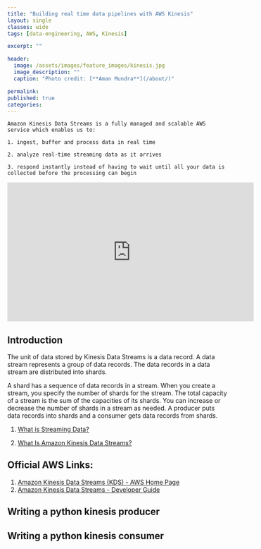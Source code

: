 ```yaml
---
title: "Building real time data pipelines with AWS Kinesis"
layout: single
classes: wide
tags: [data-engineering, AWS, Kinesis]

excerpt: ""

header:
  image: /assets/images/feature_images/kinesis.jpg
  image_description: ""
  caption: "Photo credit: [**Aman Mundra**](/about/)"

permalink:
published: true
categories: 
---
```



	Amazon Kinesis Data Streams is a fully managed and scalable AWS service which enables us to:

	1. ingest, buffer and process data in real time

	2. analyze real-time streaming data as it arrives 

	3. respond instantly instead of having to wait until all your data is collected before the processing can begin


<iframe width="560" height="315" src="https://www.youtube.com/embed/MbEfiX4sMXc" frameborder="0" allow="accelerometer; autoplay; encrypted-media; gyroscope; picture-in-picture" allowfullscreen></iframe><br/>

## Introduction

The unit of data stored by Kinesis Data Streams is a data record. A data stream represents a group of data records. The data records in a data stream are distributed into shards.

A shard has a sequence of data records in a stream. When you create a stream, you specify the number of shards for the stream. The total capacity of a stream is the sum of the capacities of its shards. You can increase or decrease the number of shards in a stream as needed.
A producer puts data records into shards and a consumer gets data records from shards.

1. [What is Streaming Data?](https://aws.amazon.com/streaming-data/)

2. [What Is Amazon Kinesis Data Streams?](https://docs.aws.amazon.com/streams/latest/dev/introduction.html)



## Official AWS Links:

1. [Amazon Kinesis Data Streams (KDS) - AWS Home Page](https://aws.amazon.com/kinesis/data-streams/)
2. [Amazon Kinesis Data Streams - Developer Guide](https://docs.aws.amazon.com/streams/latest/dev/kinesis-dg.pdf)



## Writing a python kinesis producer


## Writing a python kinesis consumer
